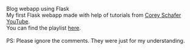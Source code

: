 Blog webapp using Flask
<br>
My first Flask webapp made with help of tutorials from [Corey Schafer YouTube](https://github.com/metalmachine13/Web-Development.git).
<br> You can find the playlist [here](https://www.youtube.com/watch?v=MwZwr5Tvyxo&list=PL-osiE80TeTs4UjLw5MM6OjgkjFeUxCYH).
<br><br>
PS: Please ignore the comments. They were just for my understanding.
